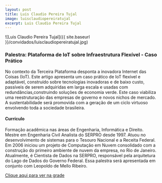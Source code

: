 ```yaml
---
layout: post
title: Luis Claudio Pereira Tujal
image: luisclaudiopereiratujal
excerpt: Luis Claudio Pereira Tujal
---
```

![Luis Claudio Pereira Tujal]({{ site.baseurl }}/convidados/luisclaudiopereiratujal.jpg)


### Palestra: Plataforma de IoT sobre Infraestrutura Flexível - Caso Prático

No contexto da Terceira Plataforma desponta a inovadora Internet das Coisas (IoT). Este artigo apresenta um caso prático de IoT flexível e adaptável, construído sobre tecnologias inovadoras e de baixo custo, passíveis de serem adquiridas em larga escala e usadas com redundâncias,construindo soluções de economia verde.
 Este caso viabiliza uma reestruturação das empresas de governo e novos nichos de mercado. A sustentabilidade será promovida com a geração de um ciclo virtuoso envolvendo toda a sociedade brasileira.

#### Currículo
Formação acadêmica nas áreas de Engenharia, Informática e Direito. Mestre em Engenharia Civil
 Analista do SERPRO desde 1997. Atuou no desenvolvimento de sistemas para o Tesouro Nacional e a Receita Federal. Em 2006 iniciou um projeto de Computação em Nuvem consolidado com a construção do primeiro ambiente de nuvem da empresa, no Rio de Janeiro. Atualmente, é Cientista de Dados na SERPRO, responsável pela arquitetura do Lago de Dados do Governo Federal. Essa palestra será apresentada em conjunto com Leopoldo de Mello Ribeiro.

[Clique aqui para ver na grade](http://sistema.ftsl.org.br/ftsl9/grade/detail.html?pid=184)

